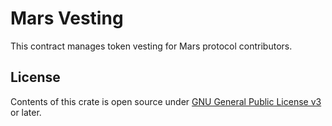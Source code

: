 # Mars Vesting

This contract manages token vesting for Mars protocol contributors.

## License

Contents of this crate is open source under [GNU General Public License v3](../../LICENSE) or later.
